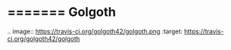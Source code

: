 =======
Golgoth
=======

.. image:: https://travis-ci.org/golgoth42/golgoth.png
  :target: https://travis-ci.org/golgoth42/golgoth

